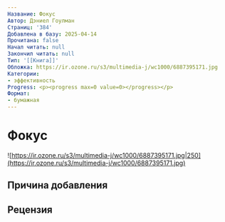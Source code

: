 ```yaml
---
Название: Фокус
Автор: Дэниел Гоулман
Страниц: '384'
Добавлена в базу: 2025-04-14
Прочитана: false
Начал читать: null
Закончил читать: null
Тип: '[[Книга]]'
Обложка: https://ir.ozone.ru/s3/multimedia-j/wc1000/6887395171.jpg
Категории:
- эффективность
Progress: <p><progress max=0 value=0></progress></p>
Формат:
- бумажная
---
```

# Фокус

![https://ir.ozone.ru/s3/multimedia-j/wc1000/6887395171.jpg|250](https://ir.ozone.ru/s3/multimedia-j/wc1000/6887395171.jpg)

## Причина добавления


## Рецензия